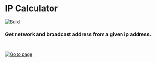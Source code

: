 # IP Calculator

![Build](https://img.shields.io/github/workflow/status/dilanluna/ip-calculator/Test,%20Build%20&%20Deploy/main)

### Get network and broadcast address from a given **ip address**.

<br />

[![Go to page](https://user-images.githubusercontent.com/102081703/198845264-ab8bdf3b-7eb0-4140-9e58-a45063c7abb9.png)](https://dilanluna.github.io/ip-calculator)
